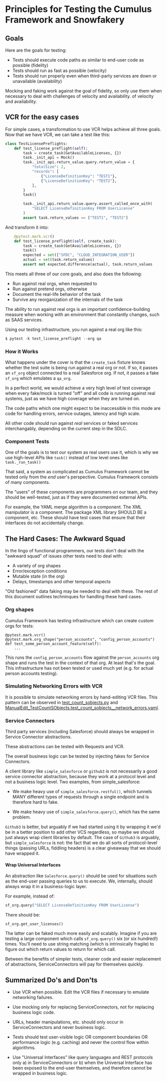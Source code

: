 # Principles for Testing the Cumulus Framework and Snowfakery

## Goals

Here are the goals for testing:

* Tests should execute code paths as similar to end-user code as possible (fidelity)
* Tests should run as fast as possible (velocity)
* Tests should run properly even when third-party services are down or unavailable (availability)

Mocking and faking work against the goal of fidelity, so only 
use them when necessary to deal with challenges of velocity and availability.
of velocity and availability.

## VCR for the easy cases

For simple cases, a transformation to use VCR helps achieve
all three goals. Now that we have VCR, we can take a test like this:

```python
class TestLicensePreflights:
    def test_license_preflight(self):
        task = create_task(GetAvailableLicenses, {})
        task._init_api = Mock()
        task._init_api.return_value.query.return_value = {
            "totalSize": 2,
            "records": [
                {"LicenseDefinitionKey": "TEST1"},
                {"LicenseDefinitionKey": "TEST2"},
            ],
        }
        task()

        task._init_api.return_value.query.assert_called_once_with(
            "SELECT LicenseDefinitionKey FROM UserLicense"
        )
        assert task.return_values == ["TEST1", "TEST2"]
```

And transform it into:

```python
    @pytest.mark.vcr()
    def test_license_preflight(self, create_task):
        task = create_task(GetAvailableLicenses, {})
        task()
        expected = set(["SFDC", "CLOUD_INTEGRATION_USER"])
        actual = set(task.return_values)
        assert not expected.difference(actual), task.return_values
```

This meets all three of our core goals, and also does the following:

* Run against real orgs, when requested to
* Run against pretend orgs, otherwise
* Document the real-life behavior of the task
* Survive any reorganization of the internals of the task

The ability to run against real orgs is an important
confidence-building measure when working with an environment
that constantly changes, such as SAAS services.

Using our testing infrastructure, you run against a real org like this:

```s
$ pytest -k test_license_preflight --org qa
```

### How it Works

What happens under the cover is that the `create_task` fixture knows whether
the test suite is being run against a real org or not. If so, it passes
an `sf_org` object connected to a real Salesforce org. If not, it passes
a fake `sf_org` which emulates a `qa_org`.

In a perfect world, we would achieve a very high level of test coverage
when every fake/mock is turned "off" and all code is running against
real systems, just as we have high coverage when they are turned on.

The code paths which one might expect to be inaccessible in this mode are
code for handling errors, service outages, latency and high scale.

All other code should run against _real_ services or faked services
interchangably, depending on the current step in the SDLC.

### Component Tests

One of the goals is to test our system as real users use it, which is why
we use high-level APIs like `task()` instead of low level ones like
`task._run_task()`

That said, a system as complicated as Cumulus Framework cannot be tested only
from the _end_ user's perspective. Cumulus Framework consists of many components.

The "users" of these components are programmers on our team, and they should
be well-tested, just as if they were documented external APIs.

For example, the YAML merge algorithm is a component. The XML manipulator is
a component. The package XML library SHOULD BE a component, etc. These should
have test cases that ensure that their interfaces do not accidentally change.

## The Hard Cases: The Awkward Squad

In the lingo of functional programmers, our tests don't deal with the
"awkward squad" of issues other tests need to deal with:

-   A variety of org shapes
-   Error/exception conditions
-   Mutable state (in the org)
-   Delays, timestamps and other temporal aspects

"Old fashioned" data faking may be needed to deal with these. The rest
of this document outlines techninques for handling these hard cases.

### Org shapes

Cumulus Framework has testing infrastructure which can create custom
orgs for tests:

```
@pytest.mark.vcr()
@pytest.mark.org_shape("person_accounts", "config_person_accounts")
def test_some_person_account_feature(self):
    ...
```

This runs the `config_person_accounts` flow against the `person_accounts`
org shape and runs the test in the context of that org. At least that's
the goal. This infrastructure has not been tested or used much yet (e.g. for
actual person accounts testing).

### Simulating Networking Errors with VCR

It is possible to simulate networking errors by hand-editing VCR files.
This pattern can be observed in [test_count_sobjects.py](https://github.com/SFDO-Tooling/CumulusCI/blob/35b07ebfa80170f6e0e9d8cabd3da75bf41d5d59/cumulusci/utils/salesforce/tests/test_count_sobjects.py#L23) and [ManualEdit_TestCountSObjects.test_count_sobjects__network_errors.yaml](https://github.com/SFDO-Tooling/CumulusCI/blob/e3ba7e8b542755b6395dbc895daee3d1ea3d11dc/cumulusci/utils/salesforce/tests/cassettes/ManualEdit_TestCountSObjects.test_count_sobjects__network_errors.yaml#L16).

### Service Connectors

Third party services (including Salesforce) should always be wrapped in Service Connector
abstractions.

These abstractions can be tested with Requests and VCR.

The overall business logic can be tested by injecting fakes for Service Connectors.

A client library like `simple_salesforce` or `github3` is not necessarily a good service
connector abstraction, because they work at a protocol level and not a business logic
level. Two examples, from simple_salesforce:

* We make heavy use of `simple_salesforce.restful()`, which tunnels MANY different types
   of requests through a single endpoint and is therefore hard to fake.

* We make heavy use of `simple_salesforce.query()`, which has the same problem.

`Github3` is better, but arguably if we had started using it by wrapping it we'd be in a
better position to add other VCS regardless, so maybe we should just always wrap
client libraries by default. The case of `Github3` is arguably, but `simple_salesforce`
is not: the fact that we do all sorts of protocol-level things (passing URLs,
fiddling headers) is a clear giveawaay that we should have wrapped it.

#### Wrap Universal Interfaces

An abstraction like `Salesforce.query()` should be used for situations such as the
end-user passing queries to us to execute. We, internally, should always wrap
it in a business-logic layer.

For example, instead of:

```python
sf_org.query("SELECT LicenseDefinitionKey FROM UserLicense")
```

There should be:

```
sf_org.get_user_licenses()
```

The latter can be faked much more easily and scalably. Imagine if you are testing
a large component which calls `sf_org.query()` six (or six hundred!) times. You'll
need to use string matching (which is intrinsically fragile) to figure out which
return values to return for which call.

Between the benefits of simpler tests, cleaner code and easier replacement of abstractions,
ServiceConnectors will pay for themselves quickly.

## Summarized Do's and Don'ts

* Use VCR when possible. Edit the VCR files if necessary to emulate networking failures.

* Use mocking only for replacing ServiceConnectors, not for
   replacing business logic code.

* URLs, header manipulations, etc. should only occur in ServiceConnectors
   and never business logic.

* Tests should test user-visible logic OR component boundaries OR performance
   logic (e.g. caching) and never the control flow within algorithms.

* Use "Universal Interfaces" like query languages and REST protocols only
   a) in ServiceConnectors or b) when the Universal Interface has been exposed
   to the end-user themselves, and therefore cannot be wrapped in business logic.
